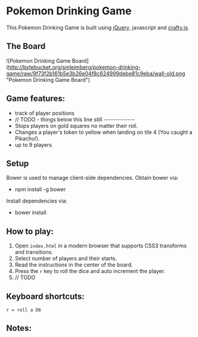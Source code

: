 # Pokemon Drinking Game
This Pokemon Drinking Game is built using [jQuery](http://jquery.com), javascript and [crafty.js](http://craftyjs.com/).

## The Board

![Pokemon Drinking Game Board] (http://bytebucket.org/smleimberg/pokemon-drinking-game/raw/9f73f2b161b5e3b26e04f8c624999debe81c9eba/wall-old.png "Pokemon Drinking Game Board")

## Game features:

- track of player positions
- // TODO - things below this line still -------------
- Stops players on gold squares no matter their roll.
- Changes a player's token to yellow when landing on tile 4 (You caught a Pikachu!).
- up to 9 players

## Setup
Bower is used to manage client-side dependencies.  Obtain bower via:
- npm install -g bower

Install dependencies via:
- bower install

## How to play:

1. Open `index.html` in a modern browser that supports CSS3 transforms and transitions.
2. Select number of players and their starts.
3. Read the instructions in the center of the board.
4. Press the `r` key to roll the dice and auto increment the player.
5. // TODO

## Keyboard shortcuts:
	r = roll a D6

## Notes:


